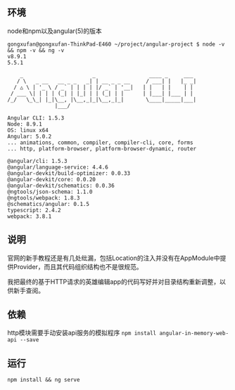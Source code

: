 ## 环境
node和npm以及angular(5)的版本
```
gongxufan@gongxufan-ThinkPad-E460 ~/project/angular-project $ node -v && npm -v && ng -v
v8.9.1
5.5.1

    _                      _                 ____ _     ___
   / \   _ __   __ _ _   _| | __ _ _ __     / ___| |   |_ _|
  / △ \ | '_ \ / _` | | | | |/ _` | '__|   | |   | |    | |
 / ___ \| | | | (_| | |_| | | (_| | |      | |___| |___ | |
/_/   \_\_| |_|\__, |\__,_|_|\__,_|_|       \____|_____|___|
               |___/
    
Angular CLI: 1.5.3
Node: 8.9.1
OS: linux x64
Angular: 5.0.2
... animations, common, compiler, compiler-cli, core, forms
... http, platform-browser, platform-browser-dynamic, router

@angular/cli: 1.5.3
@angular/language-service: 4.4.6
@angular-devkit/build-optimizer: 0.0.33
@angular-devkit/core: 0.0.20
@angular-devkit/schematics: 0.0.36
@ngtools/json-schema: 1.1.0
@ngtools/webpack: 1.8.3
@schematics/angular: 0.1.5
typescript: 2.4.2
webpack: 3.8.1

```

## 说明
官网的新手教程还是有几处纰漏，包括Location的注入并没有在AppModule中提供Provider，而且其代码组织结构也不是很规范。

我把最终的基于HTTP请求的英雄编辑app的代码写好并对目录结构重新调整，以供新手查阅。

## 依赖
http模块需要手动安装api服务的模拟程序
`npm install angular-in-memory-web-api --save`

## 运行
```
npm install && ng serve
```
